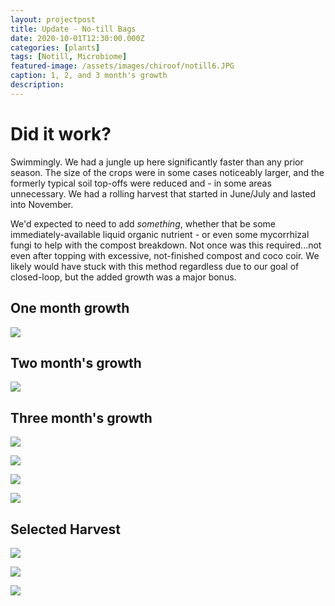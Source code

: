 ```yaml
---
layout: projectpost
title: Update - No-till Bags
date: 2020-10-01T12:30:00.000Z
categories: [plants]
tags: [Notill, Microbiome]
featured-image: /assets/images/chiroof/notill6.JPG
caption: 1, 2, and 3 month's growth
description: 
---
```

 
# Did it work?
Swimmingly. We had a jungle up here significantly faster than any prior season. The size of the crops were in some cases noticeably larger, and the formerly typical soil top-offs were reduced and - in some areas unnecessary. We had a rolling harvest that started in June/July and lasted into November.
 
We'd expected to need to add <i>something</i>, whether that be some immediately-available liquid organic nutrient - or even some mycorrhizal fungi to help with the compost breakdown. Not once was this required...not even after topping with excessive, not-finished compost and coco coir. We likely would have stuck with this method regardless due to our goal of closed-loop, but the added growth was a major bonus.
 
## One month growth
 
<a data-fancybox="gallery" href="/assets/images/chiroof/notill5.JPG"><img class="projectimage" src="/assets/images/chiroof/notill5.JPG"></a>
 
## Two month's growth
 
<a data-fancybox="gallery" href="/assets/images/chiroof/notill6.JPG"><img class="projectimage" src="/assets/images/chiroof/notill6.JPG"></a>
 
## Three month's growth
 
<a data-fancybox="gallery" href="/assets/images/chiroof/cherrypeppers.JPG"><img class="projectimage" src="/assets/images/chiroof/cherrypeppers.JPG"></a>
 
<a data-fancybox="gallery" href="/assets/images/chiroof/notill11.JPG"><img class="projectimage" src="/assets/images/chiroof/notill11.JPG"></a>
 
<a data-fancybox="gallery" href="/assets/images/chiroof/notill7.JPG"><img class="projectimage" src="/assets/images/chiroof/notill7.JPG"></a>
 
<a data-fancybox="gallery" href="/assets/images/chiroof/notill8.JPG"><img class="projectimage" src="/assets/images/chiroof/notill8.JPG"></a>
 
## Selected Harvest
 
<a data-fancybox="gallery" href="/assets/images/chiroof/food1.JPG"><img class="projectimage" src="/assets/images/chiroof/food1.JPG"></a>
 
<a data-fancybox="gallery" href="/assets/images/chiroof/food2.JPG"><img class="projectimage" src="/assets/images/chiroof/food2.JPG"></a>
 
<a data-fancybox="gallery" href="/assets/images/chiroof/food3.JPG"><img class="projectimage" src="/assets/images/chiroof/food3.JPG"></a>
 

